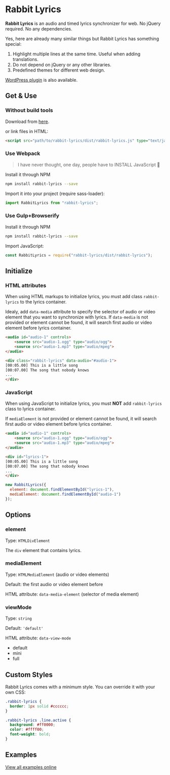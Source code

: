 # Rabbit Lyrics

**Rabbit Lyrics** is an audio and timed lyrics synchronizer for web. No jQuery
required. No any dependencies.

Yes, here are already many similar things but Rabbit Lyrics has something special:

1. Highlight multiple lines at the same time. Useful when adding translations.
2. Do not depend on jQuery or any other libraries.
3. Predefined themes for different web design.

[WordPress plugin](https://gitlab.com/guoyunhe/rabbit-lyrics-wp) is also available.

## Get & Use

### Without build tools

Download from [here](https://gitlab.com/guoyunhe/rabbit-lyrics/releases).

or link files in HTML:

```html
<script src="path/to/rabbit-lyrics/dist/rabbit-lyrics.js" type="text/javascript">
```

### Use Webpack

> I have never thought, one day, people have to INSTALL JavaScript :thinking:

Install it through NPM

```bash
npm install rabbit-lyrics --save
```

Import it into your project (require sass-loader):

```js
import RabbitLyrics from "rabbit-lyrics";
```

### Use Gulp+Browserify

Install it through NPM

```bash
npm install rabbit-lyrics --save
```

Import JavaScript:

```js
const RabbitLyrics = require("rabbit-lyrics/dist/rabbit-lyrics");
```

## Initialize

### HTML attributes

When using HTML markups to initialize lyrics, you must add class `rabbit-lyrics`
to the lyrics container.

Idealy, add `data-media` attribute to specify the selector of audio or video
element that you want to synchronize with lyrics. If `data-media` is not provided
or element cannot be found, it will search first audio or video element before
lyrics container.

```html
<audio id="audio-1" controls>
    <source src="audio-1.ogg" type="audio/ogg">
    <source src="audio-1.mp3" type="audio/mpeg">
</audio>

<div class="rabbit-lyrics" data-audio="#audio-1">
[00:05.00] This is a little song
[00:07.00] The song that nobody knows
...
</div>
```

### JavaScript

When using JavaScript to initialize lyrics, you must **NOT** add `rabbit-lyrics`
class to lyrics container.

If `mediaElement` is not provided or element cannot be found, it will search first
audio or video element before lyrics container.

```html
<audio id="audio-1" controls>
    <source src="audio-1.ogg" type="audio/ogg">
    <source src="audio-1.mp3" type="audio/mpeg">
</audio>

<div id="lyrics-1">
[00:05.00] This is a little song
[00:07.00] The song that nobody knows
...
</div>
```

```js
new RabbitLyrics({
  element: document.findElementById("lyrics-1"),
  mediaElement: document.findElementById("audio-1")
});
```

## Options

### element

Type: `HTMLDivElement`

The `div` element that contains lyrics.

### mediaElement

Type: `HTMLMediaElement` (audio or video elements)

Default: the first audio or video element before

HTML attribute: `data-media-element` (selector of media element)

### viewMode

Type: `string`

Default: `'default'`

HTML attribute: `data-view-mode`

- default
- mini
- full

## Custom Styles

Rabbit Lyrics comes with a minimum style. You can override it with your own CSS:

```css
.rabbit-lyrics {
  border: 1px solid #cccccc;
}

.rabbit-lyrics .line.active {
  background: #ff0000;
  color: #ffff00;
  font-weight: bold;
}
```

## Examples

[View all examples online](https://guoyunhe.me/rabbit-lyrics/#examples)
